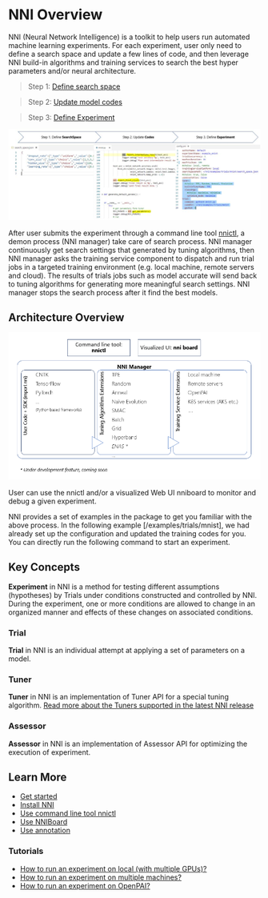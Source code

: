 # NNI Overview

NNI (Neural Network Intelligence) is a toolkit to help users run automated machine learning experiments. For each experiment, user only need to define a search space and update a few lines of code, and then leverage NNI build-in algorithms and training services to search the best hyper parameters and/or neural architecture.

>Step 1: [Define search space](SearchSpaceSpec.md)

>Step 2: [Update model codes](howto_1_WriteTrial.md)

>Step 3: [Define Experiment](ExperimentConfig.md)


<p align="center">
<img src="./img/3_steps.jpg" alt="drawing"/>
</p>

After user submits the experiment through a command line tool [nnictl](../tools/README.md), a demon process (NNI manager) take care of search process. NNI manager continuously get search settings that generated by tuning algorithms, then NNI manager asks the training service component to dispatch and run trial jobs in a targeted training environment (e.g. local machine, remote servers and cloud). The results of trials jobs such as model accurate will send back to tuning algorithms for generating more meaningful search settings. NNI manager stops the search process after it find the best models.

## Architecture Overview
<p align="center">
<img src="./img/nni_arch_overview.png" alt="drawing"/>
</p>

User can use the nnictl and/or a visualized Web UI nniboard to monitor and debug a given experiment.

NNI provides a set of examples in the package to get you familiar with the above process. In the following example [/examples/trials/mnist], we had already set up the configuration and updated the training codes for you. You can directly run the following command to start an experiment. 

## Key Concepts

**Experiment** in NNI is a method for testing different assumptions (hypotheses) by Trials under conditions constructed and controlled by NNI. During the experiment, one or more conditions are allowed to change in an organized manner and effects of these changes on associated conditions.

### **Trial**
**Trial** in NNI is an individual attempt at applying a set of parameters on a model. 

### **Tuner**
**Tuner** in NNI is an implementation of Tuner API for a special tuning algorithm. [Read more about the Tuners supported in the latest NNI release](HowToChooseTuner.md)

### **Assessor**
**Assessor** in NNI is an implementation of Assessor API for optimizing the execution of experiment.

## Learn More
* [Get started](GetStarted.md)
* [Install NNI](Installation.md)
* [Use command line tool nnictl](NNICTLDOC.md)
* [Use NNIBoard](WebUI.md)
* [Use annotation](howto_1_WriteTrial.md#nni-python-annotation)
### **Tutorials**
* [How to run an experiment on local (with multiple GPUs)?](tutorial_1_CR_exp_local_api.md)
* [How to run an experiment on multiple machines?](tutorial_2_RemoteMachineMode.md)
* [How to run an experiment on OpenPAI?](PAIMode.md)